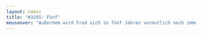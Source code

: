 ```yaml
---
layout: comic
title: "#3285: Fünf"
mouseover: "Außerdem wird Fred sich in fünf Jahren vermutlich noch immer im weltweiten Netz sehen können..."
---
```

